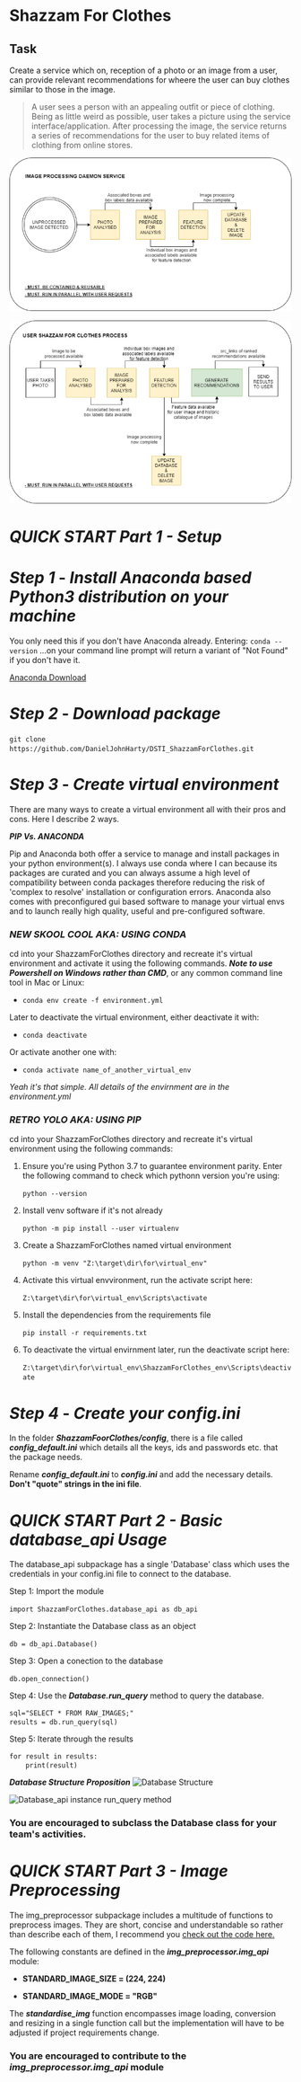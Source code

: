 # Shazzam For Clothes

## Task
Create a service which on, reception of a photo or an image from a user, can provide relevant recommendations for wheere the user can buy clothes similar to those in the image.

>A user sees a person with an appealing outfit or piece of clothing. Being as little weird as possible, user takes a picture using the service interface/application. After processing the image, the service returns a series of recommendations for the user to buy related items of clothing from online stores.

![Image Processing Daemon Service](https://github.com/DanielJohnHarty/DSTI_ShazzamForClothes/blob/master/Documents/imgs/img_proc_daemon.png)

![User Shazzam Process](https://github.com/DanielJohnHarty/DSTI_ShazzamForClothes/blob/master/Documents/imgs/user_shazzam_process.png)


# ***QUICK START Part 1 - Setup***

# ***Step 1*** - *Install Anaconda based Python3 distribution on your machine*

You only need this if you don't have Anaconda already. Entering:
```conda --version```
...on your command line prompt will return a variant of "Not Found" if you don't have it.


[Anaconda Download](https://www.anaconda.com/distribution/#download-section)


# ***Step 2*** - *Download package*

```git clone https://github.com/DanielJohnHarty/DSTI_ShazzamForClothes.git```

# ***Step 3*** - *Create virtual environment*

There are many ways to create a virtual environment all with their pros and cons. Here I describe 2 ways.

***PIP Vs. ANACONDA***

Pip and Anaconda both offer a service to manage and install packages in your python environment(s). I always use conda where I can because its packages are curated and you can always assume a high level of compatibility between conda packages therefore reducing the risk of 'complex to resolve' installation or configuration errors. Anaconda also comes with preconfigured gui based software to manage your virtual envs and to launch really high quality, useful and pre-configured software.


### ***NEW SKOOL COOL AKA: USING CONDA***

cd into your ShazzamForClothes directory and recreate it's virtual environment and activate it using the following commands. ***Note to use Powershell on Windows rather than CMD***, or any common command line tool in Mac or Linux:

- ```conda env create -f environment.yml```
  
Later to deactivate the virtual environment, either deactivate it with:

- ```conda deactivate```

Or activate another one with:

- ```conda activate name_of_another_virtual_env```

*Yeah it's that simple. All details of the envirnment are in the environment.yml*

### ***RETRO YOLO AKA: USING PIP***

cd into your ShazzamForClothes directory and recreate it's virtual environment using the following commands:

1. Ensure you're using Python 3.7 to guarantee environment parity. Enter the following command to check which pythonn version you're using:

    ```python --version```

2. Install venv software if it's not already

   ```python -m pip install --user virtualenv```

3. Create a ShazzamForClothes named virtual environment

     ```python -m venv "Z:\target\dir\for\virtual_env"```

4. Activate this virtual envvironment, run the activate script here:
   
   ```Z:\target\dir\for\virtual_env\Scripts\activate```
  
5. Install the dependencies from the requirements file

    ```pip install -r requirements.txt```

6. To deactivate the virtual envirnment later, run the deactivate script here:
   
   ```Z:\target\dir\for\virtual_env\ShazzamForClothes_env\Scripts\deactivate```



# ***Step 4*** - *Create your config.ini*

In the folder ***ShazzamFoorClothes/config***, there is a file called ***config_default.ini*** which details all the keys, ids and passwords etc. that the package needs. 

Rename ***config_default.ini*** to ***config.ini*** and add the necessary details. **Don't "quote" strings in the ini file**.


# ***QUICK START Part 2 - Basic database_api Usage***

The database_api subpackage has a single 'Database' class which uses the credentials in your config.ini file to connect to the database.

Step 1: Import the module

```import ShazzamForClothes.database_api as db_api```

Step 2: Instantiate the Database class as an object

```db = db_api.Database()```

Step 3: Open a conection to the database

```db.open_connection()``` 

Step 4: Use the ***Database.run_query*** method to query the database.
```
sql="SELECT * FROM RAW_IMAGES;"
results = db.run_query(sql)
```

Step 5: Iterate through the results
```
for result in results:
    print(result)
```

***Database Structure Proposition***
![Database Structure](https://github.com/DanielJohnHarty/DSTI_ShazzamForClothes/blob/master/Documents/imgs/database_structure.png)

![Database_api instance run_query method](https://github.com/DanielJohnHarty/DSTI_ShazzamForClothes/blob/master/Documents/imgs/run_query.png)

### **You are encouraged to subclass the Database class for your team's activities.**


# ***QUICK START Part 3 - Image Preprocessing***

The img_preprocessor subpackage includes a multitude of functions to preprocess images. They are short, concise and understandable so rather than describe each of them, I recommend you [check out the code here.](https://github.com/DanielJohnHarty/DSTI_ShazzamForClothes/blob/master/ShazzamForClothes/img_preprocessor/img_api.py)

The following constants are defined in the ***img_preprocessor.img_api*** module:

- **STANDARD_IMAGE_SIZE = (224, 224)**

- **STANDARD_IMAGE_MODE = "RGB"**

The ***standardise_img*** function encompasses image loading, conversion and resizing in a single function call but the implementation will have to be adjusted if project requirements change.

### **You are encouraged to contribute to the ***img_preprocessor.img_api*** module**